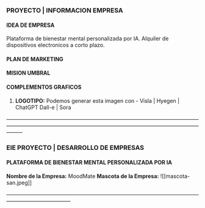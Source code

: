 ###  PROYECTO | INFORMACION EMPRESA
####   IDEA DE EMPRESA
Plataforma de bienestar mental personalizada por IA. Alquiler de dispositivos electronicos a corto plazo.
####   PLAN DE MARKETING
####   MISION UMBRAL

####   COMPLEMENTOS GRAFICOS
 1. __LOGOTIPO:__ Podemos generar esta imagen con - Visla | Hyegen | ChatGPT Dall-e | Sora

———————————————————————————————————————————————————————————————————————————
###  EIE PROYECTO | DESARROLLO DE EMPRESAS
####   PLATAFORMA DE BIENESTAR MENTAL PERSONALIZADA POR IA
__Nombre de la Empresa:__ MoodMate
__Mascota de la Empresa:__
![[mascota-san.jpeg]]

————————————————————————————————————————————————